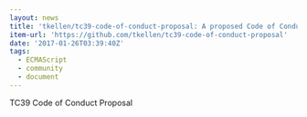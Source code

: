 ```yaml
---
layout: news
title: 'tkellen/tc39-code-of-conduct-proposal: A proposed Code of Conduct for TC39'
item-url: 'https://github.com/tkellen/tc39-code-of-conduct-proposal'
date: '2017-01-26T03:39:40Z'
tags:
  - ECMAScript
  - community
  - document
---
```

TC39 Code of Conduct Proposal
